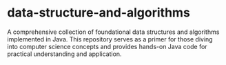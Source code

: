 # data-structure-and-algorithms
A comprehensive collection of foundational data structures and algorithms implemented in Java. This repository serves as a primer for those diving into computer science concepts and provides hands-on Java code for practical understanding and application.
